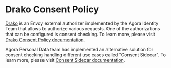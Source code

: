 # Drako Consent Policy

[Drako](https://developer.woven-city.toyota/docs/default/Component/drako-service) is an Envoy external authorizer implemented by the Agora Identity Team that allows to authorize various requests.
One of the authorizations that can be configured is consent checking. To learn more, please visit [Drako Consent Policy documentation](https://developer.woven-city.toyota/docs/default/Component/drako-service/crd/DrakoPolicy/#consent).

Agora Personal Data team has implemented an alternative solution for consent checking handling different use cases called "Consent Sidecar". To learn more, please visit [Consent Sidecar documentation](../consent-sidecar/consent-sidecar-intro.md).
